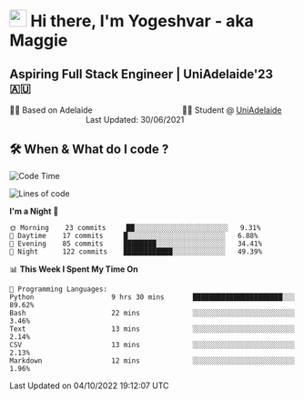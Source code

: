 <h1><img src="https://emojis.slackmojis.com/emojis/images/1531849430/4246/blob-sunglasses.gif?1531849430" width="30"/> Hi there, I'm Yogeshvar - aka Maggie</h1>

## Aspiring Full Stack Engineer | UniAdelaide'23 🇦🇺  
🏂🏻  Based on Adelaide &nbsp;&nbsp;&nbsp;&nbsp;&nbsp;&nbsp;&nbsp;&nbsp;&nbsp;&nbsp;&nbsp;&nbsp;&nbsp;&nbsp;&nbsp;&nbsp;&nbsp;&nbsp;&nbsp;&nbsp;&nbsp;&nbsp;&nbsp;&nbsp;&nbsp;&nbsp;&nbsp;&nbsp;&nbsp;&nbsp;&nbsp;&nbsp;&nbsp;&nbsp;&nbsp;&nbsp;&nbsp;&nbsp;&nbsp;👨‍💻 Student @ [UniAdelaide](https://www.adelaide.edu.au)   &nbsp;&nbsp;&nbsp;&nbsp;&nbsp;&nbsp;&nbsp;&nbsp;&nbsp;&nbsp;&nbsp;&nbsp;&nbsp;&nbsp;&nbsp;&nbsp;&nbsp;&nbsp;&nbsp;&nbsp;&nbsp;&nbsp;&nbsp;&nbsp;&nbsp;&nbsp;&nbsp;&nbsp;&nbsp;&nbsp;&nbsp;&nbsp; &nbsp;Last Updated: 30/06/2021

## 🛠 When & What do I code ?  

<!--START_SECTION:waka-->
![Code Time](http://img.shields.io/badge/Code%20Time-1%2C804%20hrs%2039%20mins-blue)

![Lines of code](https://img.shields.io/badge/From%20Hello%20World%20I%27ve%20Written-2%20Million%20lines%20of%20code-blue)

**I'm a Night 🦉** 

```text
🌞 Morning    23 commits     ██░░░░░░░░░░░░░░░░░░░░░░░   9.31% 
🌆 Daytime    17 commits     █░░░░░░░░░░░░░░░░░░░░░░░░   6.88% 
🌃 Evening    85 commits     ████████░░░░░░░░░░░░░░░░░   34.41% 
🌙 Night      122 commits    ████████████░░░░░░░░░░░░░   49.39%

```


📊 **This Week I Spent My Time On** 

```text
💬 Programming Languages: 
Python                   9 hrs 30 mins       ██████████████████████░░░   89.62% 
Bash                     22 mins             ░░░░░░░░░░░░░░░░░░░░░░░░░   3.46% 
Text                     13 mins             ░░░░░░░░░░░░░░░░░░░░░░░░░   2.14% 
CSV                      13 mins             ░░░░░░░░░░░░░░░░░░░░░░░░░   2.13% 
Markdown                 12 mins             ░░░░░░░░░░░░░░░░░░░░░░░░░   1.96%

```


 Last Updated on 04/10/2022 19:12:07 UTC
<!--END_SECTION:waka-->
